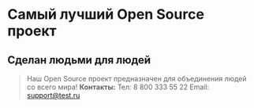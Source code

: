 # Самый лучший Open Source проект

## Сделан людьми для людей

> Наш Open Source проект предназначен для объединения людей со всего мира!
**Контакты:**
Тел: 8 800 333 55 22
Email: support@test.ru
